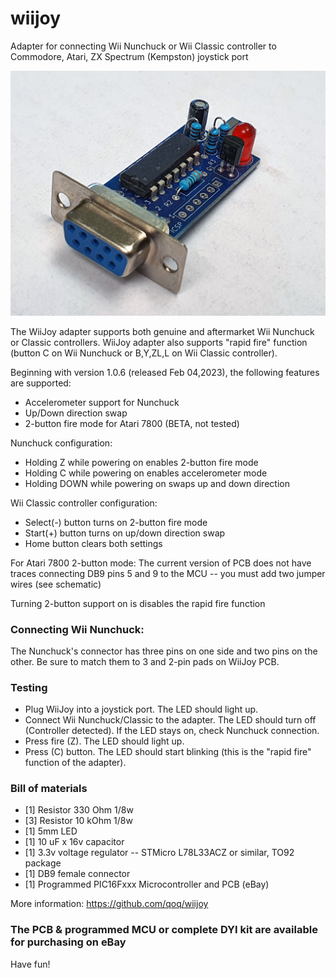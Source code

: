 # wiijoy
Adapter for connecting Wii Nunchuck or Wii Classic controller to Commodore, Atari, ZX Spectrum (Kempston) joystick port

![pic](https://github.com/qoq/wiijoy/blob/main/pics/p4.jpg)

The WiiJoy adapter supports both genuine and aftermarket Wii Nunchuck or Classic controllers.
WiiJoy adapter also supports "rapid fire" function (button C on Wii Nunchuck or B,Y,ZL,L on Wii Classic controller).

Beginning with version 1.0.6 (released Feb 04,2023), the following features are supported:
- Accelerometer support for Nunchuck
- Up/Down direction swap
- 2-button fire mode for Atari 7800 (BETA, not tested)

Nunchuck configuration:
- Holding Z while powering on enables 2-button fire mode
- Holding C while powering on enables accelerometer mode
- Holding DOWN while powering on swaps up and down direction

Wii Classic controller configuration:
- Select(-) button turns on 2-button fire mode
- Start(+)  button turns on up/down direction swap
- Home button clears both settings

For Atari 7800 2-button mode:
The current version of PCB does not have traces connecting DB9 pins 5 and 9 to the MCU -- you must add two jumper wires (see schematic)

Turning 2-button support on is disables the rapid fire function

### Connecting Wii Nunchuck:
The Nunchuck's connector has three pins on one side and two pins on the other. Be sure to match them to 3 and 2-pin pads on WiiJoy PCB.

### Testing

- Plug WiiJoy into a joystick port. The LED should light up.
- Connect Wii Nunchuck/Classic  to the adapter. The LED should turn off (Controller detected). If the LED stays on, check Nunchuck connection.
- Press fire (Z). The LED should light up.
- Press (C) button. The LED should start blinking (this is the "rapid fire" function of the adapter).

### Bill of materials

- [1] Resistor 330 Ohm 1/8w
- [3] Resistor 10 kOhm 1/8w
- [1] 5mm LED
- [1] 10 uF x 16v capacitor 
- [1] 3.3v voltage regulator -- STMicro L78L33ACZ or similar, TO92 package
- [1] DB9 female connector
- [1] Programmed PIC16Fxxx Microcontroller and PCB (eBay)
 
More information: https://github.com/qoq/wiijoy

### The PCB & programmed MCU or complete DYI kit are available for purchasing on eBay

Have fun!
